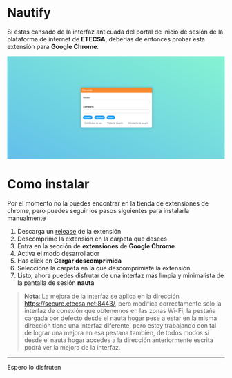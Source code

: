 # Nautify

Si estas cansado de la interfaz anticuada del portal de inicio de sesión de la plataforma de internet de **ETECSA**, deberías de entonces probar esta extensión  para **Google Chrome**.

![Nautify Image](https://github.com/riolp9991/nautify/blob/main/screenshot.png)

# Como instalar

Por el momento no la puedes encontrar en la tienda de extensiones de chrome, pero puedes seguir los pasos siguientes para instalarla manualmente

1. Descarga un [release](https://github.com/riolp9991/nautify/releases) de la extensión
2. Descomprime la extensión en la carpeta que desees
3. Entra en la sección  de **extensiones** de **Google Chrome**
4. Activa el modo desarrollador
5. Has click en **Cargar descomprimida**
6. Selecciona la carpeta en la que descomprimiste la extensión
7. Listo, ahora puedes disfrutar de una interfaz más  limpia y minimalista de la pantalla de sesión **nauta**

> **Nota**: La mejora de la interfaz se aplica en la dirección https://secure.etecsa.net:8443/, pero modifica correctamente solo la interfaz de conexión que obtenemos en las zonas Wi-Fi, la pestaña cargada por defecto desde el nauta hogar pese a estar en la misma dirección tiene una interfaz diferente, pero estoy trabajando con tal de lograr una mejora en esa pestana también, de todos modos si desde el nauta hogar accedes a la dirección anteriormente escrita podrá ver la mejora de la interfaz.

___

Espero lo disfruten 
